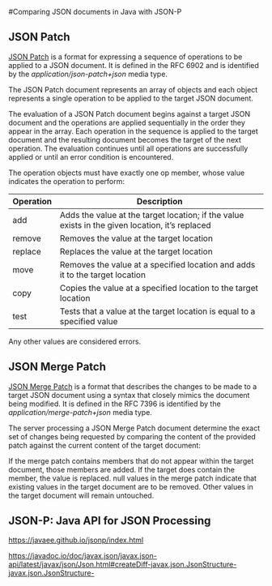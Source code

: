 #Comparing JSON documents in Java with JSON-P

## JSON Patch
[JSON Patch](https://tools.ietf.org/html/rfc6902) is a format for expressing a sequence of operations to be applied to a JSON document. It is defined in the RFC 6902 and is identified by the _application/json-patch+json_ media type.

The JSON Patch document represents an array of objects and each object represents a single operation to be applied to the target JSON document.

The evaluation of a JSON Patch document begins against a target JSON document and the operations are applied sequentially in the order they appear in the array. Each operation in the sequence is applied to the target document and the resulting document becomes the target of the next operation. The evaluation continues until all operations are successfully applied or until an error condition is encountered.

The operation objects must have exactly one op member, whose value indicates the operation to perform:

| Operation | Description  |
|---|---|
| add  | Adds the value at the target location; if the value exists in the given location, it’s replaced  |
| remove  | Removes the value at the target location  |
| replace  | Replaces the value at the target location  |
| move  | Removes the value at a specified location and adds it to the target location  |
| copy  | Copies the value at a specified location to the target location  |
| test  | Tests that a value at the target location is equal to a specified value  |

Any other values are considered errors.

## JSON Merge Patch
[JSON Merge Patch](https://tools.ietf.org/html/rfc7396) is a format that describes the changes to be made to a target JSON document using a syntax that closely mimics the document being modified. It is defined in the RFC 7396 is identified by the _application/merge-patch+json_ media type.

The server processing a JSON Merge Patch document determine the exact set of changes being requested by comparing the content of the provided patch against the current content of the target document:

If the merge patch contains members that do not appear within the target document, those members are added.
If the target does contain the member, the value is replaced.
null values in the merge patch indicate that existing values in the target document are to be removed.
Other values in the target document will remain untouched.

## JSON-P: Java API for JSON Processing
https://javaee.github.io/jsonp/index.html

https://javadoc.io/doc/javax.json/javax.json-api/latest/javax/json/Json.html#createDiff-javax.json.JsonStructure-javax.json.JsonStructure- 
